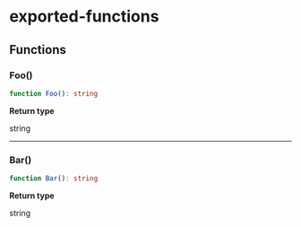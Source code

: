 # exported-functions

## Functions

### Foo()

```typescript
function Foo(): string
```

**Return type**

string

----------

### Bar()

```typescript
function Bar(): string
```

**Return type**

string

